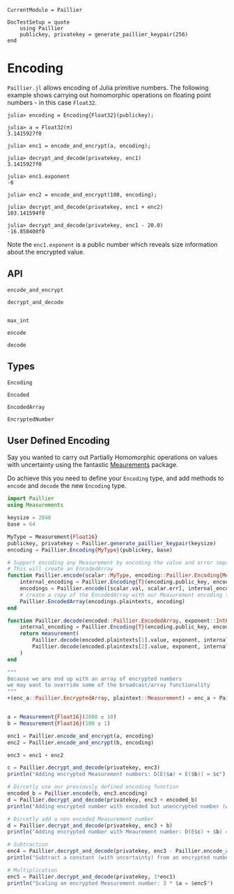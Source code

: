 ```@meta
CurrentModule = Paillier

DocTestSetup = quote
    using Paillier
    publickey, privatekey = generate_paillier_keypair(256)
end
```

# Encoding

`Paillier.jl` allows encoding of Julia primitive numbers. The following example shows
carrying out homomorphic operations on floating point numbers - in this case `Float32`.

```jldoctest
julia> encoding = Encoding{Float32}(publickey);

julia> a = Float32(π)
3.1415927f0

julia> enc1 = encode_and_encrypt(a, encoding);

julia> decrypt_and_decode(privatekey, enc1)
3.1415927f0

julia> enc1.exponent
-6

julia> enc2 = encode_and_encrypt(100, encoding);

julia> decrypt_and_decode(privatekey, enc1 + enc2)
103.141594f0

julia> decrypt_and_decode(privatekey, enc1 - 20.0)
-16.858408f0
```

Note the `enc1.exponent` is a public number which reveals size information about the encrypted value.

## API


```@docs
encode_and_encrypt

decrypt_and_decode


max_int

encode

decode
```

## Types

```@docs
Encoding

Encoded

EncodedArray

EncryptedNumber
```

## User Defined Encoding

Say you wanted to carry out Partially Homomorphic operations on values with uncertainty using
the fantastic [Meaurements](https://github.com/JuliaPhysics/Measurements.jl) package.

Do achieve this you need to define your `Encoding` type, and add methods to
`encode` and `decode` the new `Encoding` type.

```julia
import Paillier
using Measurements

keysize = 2048
base = 64

MyType = Measurement{Float16}
publickey, privatekey = Paillier.generate_paillier_keypair(keysize)
encoding = Paillier.Encoding{MyType}(publickey, base)

# Support encoding any Measurement by encoding the value and error separately
# This will create an EncodedArray
function Paillier.encode(scalar::MyType, encoding::Paillier.Encoding{Measurement{T}}) where T
    internal_encoding = Paillier.Encoding{T}(encoding.public_key, encoding.base)
    encodings = Paillier.encode([scalar.val, scalar.err], internal_encoding)
    # create a copy of the EncodedArray with our Measurement encoding type
    Paillier.EncodedArray(encodings.plaintexts, encoding)
end

function Paillier.decode(encoded::Paillier.EncodedArray, exponent::Int64, encoding::Paillier.Encoding{Measurement{T}}) where T
    internal_encoding = Paillier.Encoding{T}(encoding.public_key, encoding.base)
    return measurement(
        Paillier.decode(encoded.plaintexts[1].value, exponent, internal_encoding),
        Paillier.decode(encoded.plaintexts[2].value, exponent, internal_encoding)
    )
end

"""
Because we are end up with an array of encrypted numbers
we may want to override some of the broadcast/array functionality
"""
+(enc_a::Paillier.EncryptedArray, plaintext::Measurement) = enc_a + Paillier.encode(plaintext, enc_a.encoding)


a = Measurement{Float16}(2000 ± 10)
b = Measurement{Float16}(100 ± 1)

enc1 = Paillier.encode_and_encrypt(a, encoding)
enc2 = Paillier.encode_and_encrypt(b, encoding)

enc3 = enc1 + enc2

c = Paillier.decrypt_and_decode(privatekey, enc3)
println("Adding encrypted Measurement numbers: D(E($a) + E($b)) = $c")

# Dircetly use our previously defined encoding function
encoded_b = Paillier.encode(b, enc3.encoding)
d = Paillier.decrypt_and_decode(privatekey, enc3 + encoded_b)
println("Adding encrypted number with encoded but unencrypted number (with uncertainty): D(E($c) + $b) = $d")

# Dircetly add a non encoded Measurement number
d = Paillier.decrypt_and_decode(privatekey, enc3 + b)
println("Adding encrypted number with Meaurement number: D(E$c) + $b) = $d")

# Subtraction
enc4 = Paillier.decrypt_and_decode(privatekey, enc3 - Paillier.encode_and_encrypt(a, enc3.encoding))
println("Subtract a constant (with uncertainty) from an encrypted number: D(E($c) - $a) = $enc4")

# Multiplication
enc5 = Paillier.decrypt_and_decode(privatekey, 3*enc1)
println("Scaling an encrypted Measurement number: 3 * $a = $enc5")

```
